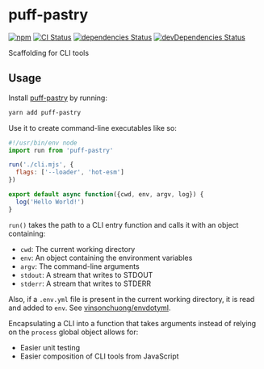 # puff-pastry
[![npm](https://img.shields.io/npm/v/puff-pastry.svg)](https://www.npmjs.com/package/puff-pastry)
[![CI Status](https://github.com/vinsonchuong/puff-pastry/workflows/CI/badge.svg)](https://github.com/vinsonchuong/puff-pastry/actions?query=workflow%3ACI)
[![dependencies Status](https://david-dm.org/vinsonchuong/puff-pastry/status.svg)](https://david-dm.org/vinsonchuong/puff-pastry)
[![devDependencies Status](https://david-dm.org/vinsonchuong/puff-pastry/dev-status.svg)](https://david-dm.org/vinsonchuong/puff-pastry?type=dev)

Scaffolding for CLI tools

## Usage
Install [puff-pastry](https://www.npmjs.com/package/puff-pastry)
by running:

```sh
yarn add puff-pastry
```

Use it to create command-line executables like so:

```js
#!/usr/bin/env node
import run from 'puff-pastry'

run('./cli.mjs', {
  flags: ['--loader', 'hot-esm']
})
```

```js
export default async function({cwd, env, argv, log}) {
  log('Hello World!')
}
```

`run()` takes the path to a CLI entry function and calls it with an object
containing:

- `cwd`: The current working directory
- `env`: An object containing the environment variables
- `argv`: The command-line arguments
- `stdout`: A stream that writes to STDOUT
- `stderr`: A stream that writes to STDERR

Also, if a `.env.yml` file is present in the current working directory, it is
read and added to `env`. See
[vinsonchuong/envdotyml](https://github.com/vinsonchuong/envdotyml).

Encapsulating a CLI into a function that takes arguments instead of relying on
the `process` global object allows for:

- Easier unit testing
- Easier composition of CLI tools from JavaScript
